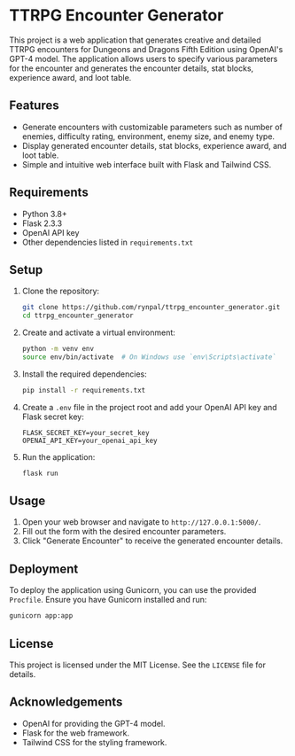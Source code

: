 # TTRPG Encounter Generator

This project is a web application that generates creative and detailed TTRPG encounters for Dungeons and Dragons Fifth Edition using OpenAI's GPT-4 model. The application allows users to specify various parameters for the encounter and generates the encounter details, stat blocks, experience award, and loot table.

## Features

- Generate encounters with customizable parameters such as number of enemies, difficulty rating, environment, enemy size, and enemy type.
- Display generated encounter details, stat blocks, experience award, and loot table.
- Simple and intuitive web interface built with Flask and Tailwind CSS.

## Requirements

- Python 3.8+
- Flask 2.3.3
- OpenAI API key
- Other dependencies listed in `requirements.txt`

## Setup

1. Clone the repository:

   ```sh
   git clone https://github.com/rynpal/ttrpg_encounter_generator.git
   cd ttrpg_encounter_generator
   ```

2. Create and activate a virtual environment:

   ```sh
   python -m venv env
   source env/bin/activate  # On Windows use `env\Scripts\activate`
   ```

3. Install the required dependencies:

   ```sh
   pip install -r requirements.txt
   ```

4. Create a `.env` file in the project root and add your OpenAI API key and Flask secret key:

   ```properties
   FLASK_SECRET_KEY=your_secret_key
   OPENAI_API_KEY=your_openai_api_key
   ```

5. Run the application:
   ```sh
   flask run
   ```

## Usage

1. Open your web browser and navigate to `http://127.0.0.1:5000/`.
2. Fill out the form with the desired encounter parameters.
3. Click "Generate Encounter" to receive the generated encounter details.

## Deployment

To deploy the application using Gunicorn, you can use the provided `Procfile`. Ensure you have Gunicorn installed and run:

```sh
gunicorn app:app
```

## License

This project is licensed under the MIT License. See the `LICENSE` file for details.

## Acknowledgements

- OpenAI for providing the GPT-4 model.
- Flask for the web framework.
- Tailwind CSS for the styling framework.
